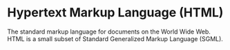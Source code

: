 # Hypertext Markup Language (HTML)

The standard markup language for documents on the World Wide Web. HTML is a
small subset of Standard Generalized Markup Language (SGML).
